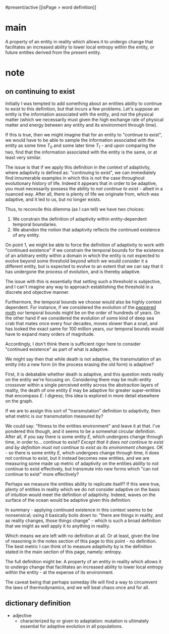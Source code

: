 #present/active 
[[isPage > word definition]]
# main
A property of an entity in reality which allows it to undergo change that facilitates an increased ability to lower local entropy within the entity, or future entities derived from the present entity.

# note
## on continuing to exist
Initially I was tempted to add something about an entities ability to continue to exist to this definition, but that incurs a few problems. Let's suppose an entity is the information associated with the entity, and not the physical matter (which we necessarily must given the high exchange rate of physical matter and energy between any entity and its environment through time).

If this is true, then we might imagine that for an entity to "continue to exist", we would have to be able to sample the information associated with the entity as some time $T_0$ and some later time $T_1$ - and upon comparing the two, find that the information associated with the entity is the same, or at least very similar.

The issue is that if we apply this definition in the context of adaptivity, where adaptivity is defined as: "continuing to exist", we can immediately find innumerable examples in which this is not the case throughout evolutionary history of life. Indeed it appears that in order to be adaptive, you must necessarily possess the ability to *not continue to exist* - albeit in a nuanced way. After all, there is plenty of life we originate from, which was adaptive, and it led to us, but no longer exists.

Thus, to reconcile this dilemma (as I can tell) we have two choices:

1. We constrain the definition of adaptivity within entity-dependent temporal boundaries.
2. We abandon the notion that adaptivity reflects the continued existence of any entity.

On point 1, we might be able to force the definition of adaptivity to work with "continued existence" if we constrain the temporal bounds for the existence of an arbitrary entity within a domain in which the entity is not expected to evolve beyond some threshold beyond which we would consider it a different entity, but is expected to evolve to an extent that we can say that it has undergone the process of evolution, and is thereby adaptive.

The issue with this is essentially that setting such a threshold is subjective, and I can't imagine any way to approach establishing the threshold in a discrete and objective manner. 

Furthermore, the temporal bounds we choose would also be highly context dependent. For instance, if we considered the evolution of the [peppered moth](https://www.wikiwand.com/en/Peppered_moth_evolution) our temporal bounds might be on the order of hundreds of years. On the other hand if we considered the evolution of some kind of deep sea crab that mates once every four decades, moves slower than a snail, and has looked the exact same for 100 million years, our temporal bounds would have to expand many orders of magnitude.

Accordingly, I don't think there is sufficient rigor here to consider "continued existence" as part of what is adaptive.

We might say then that while death is not adaptive, the transmutation of an entity into a new form (in the process erasing the old form) is adaptive?

First, it is debatable whether death is adaptive, and this question rests really on the entity we're focusing on. Considering there may be multi-entity crossover within a single perceived entity across the abstraction layers of reality, the death of one entity $E$ may be adaptive for greater super-entities that encompass $E$. I digress; this idea is explored in more detail elsewhere on the graph.

If we are to assign this sort of "transmutation" definition to adaptivity, then what metric is our transmutation measured by?

We could say: "fitness to the entities environment" and leave it at that. I've pondered this though, and it seems to be a somewhat circular definition. After all, if you say there is some entity $E$, which undergoes change through time, in order to... continue to exist? *Except that it does not continue to exist and by definition must not continue to exist as its environment changes*. OK - so there is some entity $E$, which undergoes change through time, it does not continue to exist, but it instead becomes new entities, and we are measuring some made up metric of adaptivity on the entities ability to not continue to exist effectively, but transmute into new forms which "can not continue to exist" more effectively?

Perhaps we measure the entities ability to replicate itself? If this were true, plenty of entities in reality which we do not consider adaptive on the basis of intuition would meet the definition of adaptivity. Indeed, waves on the surface of the ocean would be adaptive given this definition.

In summary - applying continued existence in this context seems to be nonsensical; using it  basically boils down to: "there are things in reality, and as reality changes, those things change" - which is such a broad definition that we might as well apply it to anything in reality.

Which means we are left with no definition at all. Or at least, given the line of reasoning in the notes section of this page to this point - no definition. The best metric I can think of to measure adaptivity by is the definition stated in the main section of this page, namely: entropy.

The full definition might be: A property of an entity in reality which allows it to undergo change that facilitates an increased ability to lower local entropy within the entity - at the expense of its environment.

The caveat being that perhaps someday life will find a way to circumvent the laws of thermodynamics, and we will beat chaos once and for all.

## dictionary definition
- adjective
	- characterized by or given to adaptation: mutation is ultimately essential for adaptive evolution in all populations.
